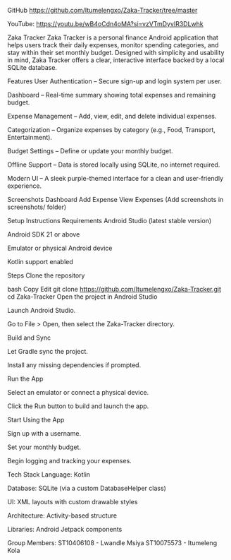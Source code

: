 GitHub https://github.com/Itumelengxo/Zaka-Tracker/tree/master

YouTube: https://youtu.be/wB4oCdn4oMA?si=vzVTmDyvIR3DLwhk

Zaka Tracker
Zaka Tracker is a personal finance Android application that helps users track their daily expenses, monitor spending categories, and stay within their set monthly budget. Designed with simplicity and usability in mind, Zaka Tracker offers a clear, interactive interface backed by a local SQLite database.

Features
User Authentication – Secure sign-up and login system per user.

Dashboard – Real-time summary showing total expenses and remaining budget.

Expense Management – Add, view, edit, and delete individual expenses.

Categorization – Organize expenses by category (e.g., Food, Transport, Entertainment).

Budget Settings – Define or update your monthly budget.

Offline Support – Data is stored locally using SQLite, no internet required.

Modern UI – A sleek purple-themed interface for a clean and user-friendly experience.

Screenshots
Dashboard	Add Expense	View Expenses
(Add screenshots in screenshots/ folder)		

Setup Instructions
Requirements
Android Studio (latest stable version)

Android SDK 21 or above

Emulator or physical Android device

Kotlin support enabled

Steps
Clone the repository

bash
Copy
Edit
git clone https://github.com/Itumelengxo/Zaka-Tracker.git
cd Zaka-Tracker
Open the project in Android Studio

Launch Android Studio.

Go to File > Open, then select the Zaka-Tracker directory.

Build and Sync

Let Gradle sync the project.

Install any missing dependencies if prompted.

Run the App

Select an emulator or connect a physical device.

Click the Run button to build and launch the app.

Start Using the App

Sign up with a username.

Set your monthly budget.

Begin logging and tracking your expenses.

Tech Stack
Language: Kotlin

Database: SQLite (via a custom DatabaseHelper class)

UI: XML layouts with custom drawable styles

Architecture: Activity-based structure

Libraries: Android Jetpack components

Group Members:
ST10406108 - Lwandle Msiya
ST10075573 - Itumeleng Kola
